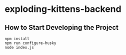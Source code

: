 # exploding-kittens-backend

## How to Start Developing the Project

```
npm install
npm run configure-husky
node index.js
```

